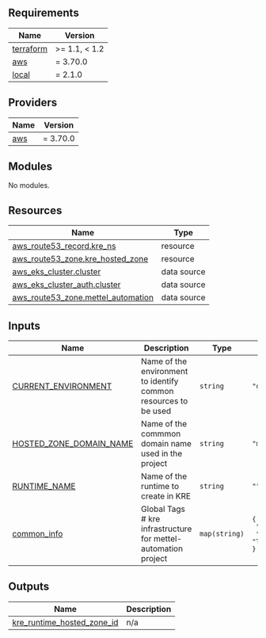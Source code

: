 ## Requirements

| Name | Version |
|------|---------|
| <a name="requirement_terraform"></a> [terraform](#requirement\_terraform) | >= 1.1, < 1.2 |
| <a name="requirement_aws"></a> [aws](#requirement\_aws) | = 3.70.0 |
| <a name="requirement_local"></a> [local](#requirement\_local) | = 2.1.0 |

## Providers

| Name | Version |
|------|---------|
| <a name="provider_aws"></a> [aws](#provider\_aws) | = 3.70.0 |

## Modules

No modules.

## Resources

| Name | Type |
|------|------|
| [aws_route53_record.kre_ns](https://registry.terraform.io/providers/hashicorp/aws/3.70.0/docs/resources/route53_record) | resource |
| [aws_route53_zone.kre_hosted_zone](https://registry.terraform.io/providers/hashicorp/aws/3.70.0/docs/resources/route53_zone) | resource |
| [aws_eks_cluster.cluster](https://registry.terraform.io/providers/hashicorp/aws/3.70.0/docs/data-sources/eks_cluster) | data source |
| [aws_eks_cluster_auth.cluster](https://registry.terraform.io/providers/hashicorp/aws/3.70.0/docs/data-sources/eks_cluster_auth) | data source |
| [aws_route53_zone.mettel_automation](https://registry.terraform.io/providers/hashicorp/aws/3.70.0/docs/data-sources/route53_zone) | data source |

## Inputs

| Name | Description | Type | Default | Required |
|------|-------------|------|---------|:--------:|
| <a name="input_CURRENT_ENVIRONMENT"></a> [CURRENT\_ENVIRONMENT](#input\_CURRENT\_ENVIRONMENT) | Name of the environment to identify common resources to be used | `string` | `"dev"` | no |
| <a name="input_HOSTED_ZONE_DOMAIN_NAME"></a> [HOSTED\_ZONE\_DOMAIN\_NAME](#input\_HOSTED\_ZONE\_DOMAIN\_NAME) | Name of the commmon domain name used in the project | `string` | `"mettel-automation.net"` | no |
| <a name="input_RUNTIME_NAME"></a> [RUNTIME\_NAME](#input\_RUNTIME\_NAME) | Name of the runtime to create in KRE | `string` | `""` | no |
| <a name="input_common_info"></a> [common\_info](#input\_common\_info) | Global Tags # kre infrastructure for mettel-automation project | `map(string)` | <pre>{<br>  "project": "mettel-automation-kre",<br>  "provisioning": "Terraform"<br>}</pre> | no |

## Outputs

| Name | Description |
|------|-------------|
| <a name="output_kre_runtime_hosted_zone_id"></a> [kre\_runtime\_hosted\_zone\_id](#output\_kre\_runtime\_hosted\_zone\_id) | n/a |

